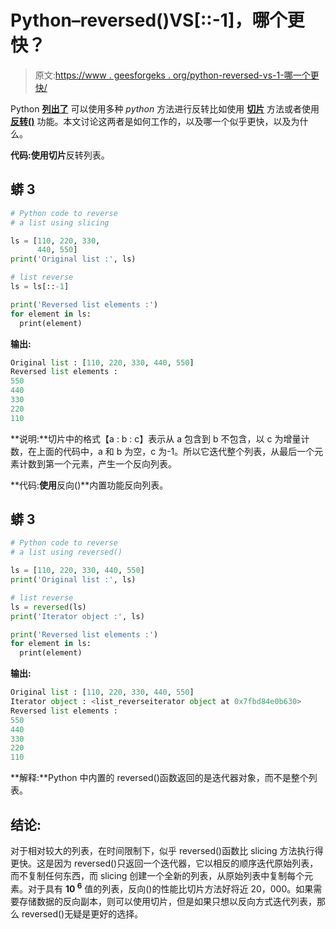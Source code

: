 # Python–reversed()VS[::-1]，哪个更快？

> 原文:[https://www . geesforgeks . org/python-reversed-vs-1-哪一个更快/](https://www.geeksforgeeks.org/python-reversed-vs-1-which-one-is-faster/)

Python [**列出了**](https://www.geeksforgeeks.org/python-list/) 可以使用多种 *python* 方法进行反转比如使用 [**切片**](https://www.geeksforgeeks.org/python-reverse-slicing-of-given-string/) 方法或者使用 [**反转()**](https://www.geeksforgeeks.org/python-reversed-function/) 功能。本文讨论这两者是如何工作的，以及哪一个似乎更快，以及为什么。

**代码:**使用**切片**反转列表。

## 蟒 3

```py
# Python code to reverse
# a list using slicing

ls = [110, 220, 330, 
      440, 550]
print('Original list :', ls)

# list reverse
ls = ls[::-1]

print('Reversed list elements :')
for element in ls:
  print(element)
```

**输出:**

```py
Original list : [110, 220, 330, 440, 550]
Reversed list elements :
550
440
330
220
110
```

**说明:**切片中的格式【a : b : c】表示从 a 包含到 b 不包含，以 c 为增量计数，在上面的代码中，a 和 b 为空，c 为-1。所以它迭代整个列表，从最后一个元素计数到第一个元素，产生一个反向列表。

**代码:**使用**反向()**内置功能反向列表。

## 蟒 3

```py
# Python code to reverse 
# a list using reversed()

ls = [110, 220, 330, 440, 550]
print('Original list :', ls)

# list reverse
ls = reversed(ls)
print('Iterator object :', ls)

print('Reversed list elements :')
for element in ls:
  print(element)
```

**输出:**

```py
Original list : [110, 220, 330, 440, 550]
Iterator object : <list_reverseiterator object at 0x7fbd84e0b630>
Reversed list elements :
550
440
330
220
110
```

**解释:**Python 中内置的 reversed()函数返回的是迭代器对象，而不是整个列表。

## **结论:**

对于相对较大的列表，在时间限制下，似乎 reversed()函数比 slicing 方法执行得更快。这是因为 reversed()只返回一个迭代器，它以相反的顺序迭代原始列表，而不复制任何东西，而 slicing 创建一个全新的列表，从原始列表中复制每个元素。对于具有 **10 <sup>6</sup>** 值的列表，反向()的性能比切片方法好将近 20，000。如果需要存储数据的反向副本，则可以使用切片，但是如果只想以反向方式迭代列表，那么 reversed()无疑是更好的选择。